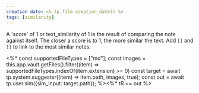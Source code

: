 ```yaml
---
creation date: <% tp.file.creation_date() %>
tags: [similarity]
---
```


A 'score' of 1 or text_similarity of 1 is the result of comparing the note against itself. The closer a score is to 1, the more similar the text. Add `[[` and `]]`  to link to the most similar notes.

<%*
const supportedFileTypes = ["md"];
const images = this.app.vault.getFiles().filter((item) => supportedFileTypes.indexOf(item.extension) >= 0)
const target = await tp.system.suggester((item) => item.path, images, true);
const out = await tp.user.sim({sim_input: target.path});
%><%* tR += out %>
